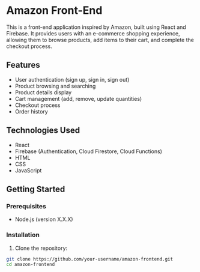 # Amazon Front-End

This is a front-end application inspired by Amazon, built using React and Firebase. It provides users with an e-commerce shopping experience, allowing them to browse products, add items to their cart, and complete the checkout process.

## Features

- User authentication (sign up, sign in, sign out)
- Product browsing and searching
- Product details display
- Cart management (add, remove, update quantities)
- Checkout process
- Order history

## Technologies Used

- React
- Firebase (Authentication, Cloud Firestore, Cloud Functions)
- HTML
- CSS
- JavaScript

## Getting Started

### Prerequisites

- Node.js (version X.X.X)

### Installation

1. Clone the repository:

```bash
git clone https://github.com/your-username/amazon-frontend.git
cd amazon-frontend
